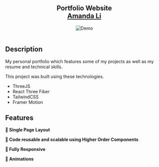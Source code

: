 <h2 align="center">
  Portfolio Website<br/>
  <a href="https://amandali.vercel.app/" target="_blank">Amanda Li</a>
</h2>
<div align="center">
  <img alt="Demo" src="src/assets/updatedDemo.png" />
</div>

<br/>

<h2 align="left"> 
Description</h2> <a href="https://amandali.vercel.app/#work" target="_blank"></a> My personal portfolio which features some of my projects as well as my resume and technical skills.<br/>
</h2>

This project was built using these technologies.

- ThreeJS 
- React Three Fiber 
- TailwindCSS 
- Framer Motion 


## Features

**📖 Single Page Layout**

**🎨 Code reusable and scalable using Higher Order Components**

**📱 Fully Responsive**

**🎨 Animations**
